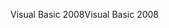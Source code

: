 <span data-ttu-id="8e6af-101">Visual Basic 2008</span><span class="sxs-lookup"><span data-stu-id="8e6af-101">Visual Basic 2008</span></span>